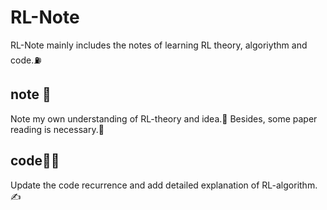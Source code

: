 # RL-Note
RL-Note mainly includes the notes of learning RL theory, algoriythm and code.⛽️

## note 📒
Note my own understanding of RL-theory and idea.🧠 Besides, some paper reading is necessary.📖

## code🧑‍💻
Update the code recurrence and add detailed explanation of RL-algorithm.✍️
